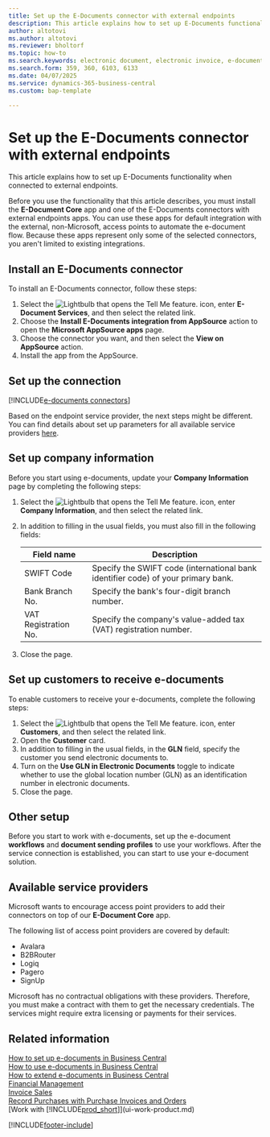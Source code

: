 ```yaml
---
title: Set up the E-Documents connector with external endpoints
description: This article explains how to set up E-Documents functionality when connected to external endpoints.
author: altotovi
ms.author: altotovi
ms.reviewer: bholtorf
ms.topic: how-to
ms.search.keywords: electronic document, electronic invoice, e-document, e-invoice, access-point, endpoint
ms.search.form: 359, 360, 6103, 6133
ms.date: 04/07/2025
ms.service: dynamics-365-business-central
ms.custom: bap-template

---
```


# Set up the E-Documents connector with external endpoints

This article explains how to set up E-Documents functionality when connected to external endpoints.

Before you use the functionality that this article describes, you must install the **E-Document Core** app and one of the E-Documents connectors with external endpoints apps. You can use these apps for default integration with the external, non-Microsoft, access points to automate the e-document flow. Because these apps represent only some of the selected connectors, you aren't limited to existing integrations.

## Install an E-Documents connector  

To install an E-Documents connector, follow these steps:

1. Select the ![Lightbulb that opens the Tell Me feature.](media/ui-search/search_small.png "Tell me what you want to do") icon, enter **E-Document Services**, and then select the related link.
2. Choose the **Install E-Documents integration from AppSource** action to open the **Microsoft AppSource apps** page.
3. Choose the connector you want, and then select the **View on AppSource** action.
4. Install the app from the AppSource.

## Set up the connection

[!INCLUDE[e-documents connectors](includes/edocuments-connectors-include.md)]

Based on the endpoint service provider, the next steps might be different. You can find details about set up parameters for all available service providers [here](finance-edocuments-connectors.md).

## Set up company information

Before you start using e-documents, update your **Company Information** page by completing the following steps:

1. Select the ![Lightbulb that opens the Tell Me feature.](media/ui-search/search_small.png "Tell me what you want to do") icon, enter **Company Information**, and then select the related link.
2. In addition to filling in the usual fields, you must also fill in the following fields:

    | Field name | Description |
    |---|---|
    | SWIFT Code | Specify the SWIFT code (international bank identifier code) of your primary bank. |
    | Bank Branch No. | Specify the bank's four-digit branch number. |
    | VAT Registration No. | Specify the company's value-added tax (VAT) registration number. |

3. Close the page.

## Set up customers to receive e-documents

To enable customers to receive your e-documents, complete the following steps:

1. Select the ![Lightbulb that opens the Tell Me feature.](media/ui-search/search_small.png "Tell me what you want to do") icon, enter **Customers**, and then select the related link.
2. Open the **Customer** card.
3. In addition to filling in the usual fields, in the **GLN** field, specify the customer you send electronic documents to.
4. Turn on the **Use GLN in Electronic Documents** toggle to indicate whether to use the global location number (GLN) as an identification number in electronic documents.
5. Close the page.

## Other setup

Before you start to work with e-documents, set up the e-document **workflows** and **document sending profiles** to use your workflows. After the service connection is established, you can start to use your e-document solution.

## Available service providers

Microsoft wants to encourage access point providers to add their connectors on top of our **E-Document Core** app.

The following list of access point providers are covered by default:  

- Avalara
- B2BRouter
- Logiq
- Pagero
- SignUp

Microsoft has no contractual obligations with these providers. Therefore, you must make a contract with them to get the necessary credentials. The services might require extra licensing or payments for their services.

## Related information

[How to set up e-documents in Business Central](finance-how-setup-edocuments.md)  
[How to use e-documents in Business Central](finance-how-use-edocuments.md)  
[How to extend e-documents in Business Central](/dynamics365/business-central/dev-itpro/developer/devenv-extend-edocuments)  
[Financial Management](finance.md)  
[Invoice Sales](sales-how-invoice-sales.md)  
[Record Purchases with Purchase Invoices and Orders](purchasing-how-record-purchases.md)  
[Work with [!INCLUDE[prod_short](includes/prod_short.md)]](ui-work-product.md)  

[!INCLUDE[footer-include](includes/footer-banner.md)]
